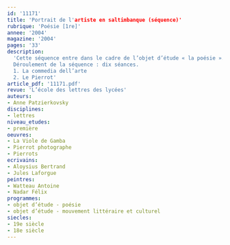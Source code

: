 ```yaml
---
id: '11171'
title: 'Portrait de l'artiste en saltimbanque (séquence)'
rubrique: 'Poésie [1re]'
annee: '2004'
magazine: '2004'
pages: '33'
description: 
  'Cette séquence entre dans le cadre de l’objet d’étude « la poésie ». Elle répond à l’un des objectifs définis par les Instructions officielles pour la classe de première : « contextualiser la lecture de la poésie au sein de l’histoire littéraire et culturelle, en particulier les mouvements de la modernité ». Sa problématique, à la fois littéraire et artistique, permet l’étude conjointe, et parfois comparative, de poèmes en vers ou en prose et de documents iconographiques : tableaux, photographies, séquences de films. Cette étude peut déboucher sur des activités variées : lectures analytiques de poèmes et d’images et devoir de type baccalauréat, mais aussi lectures cursives, constitution d’anthologies, atelier d’écriture, montage poétique, étude d’une œuvre intégrale, poétique ou théâtrale.
  Déroulement de la séquence : dix séances.
  1. La commedia dell’arte
  2. Le Pierrot'
article_pdf: '11171.pdf'
revue: 'L’école des lettres des lycées'
auteurs:
- Anne Patzierkovsky
disciplines:
- lettres
niveau_etudes:
- première
oeuvres:
- La Viole de Gamba
- Pierrot photographe
- Pierrots 
ecrivains:
- Aloysius Bertrand
- Jules Laforgue
peintres:
- Watteau Antoine
- Nadar Félix
programmes:
- objet d’étude - poésie
- objet d’étude - mouvement littéraire et culturel
siecles:
- 19e siècle
- 18e siècle
---
```

